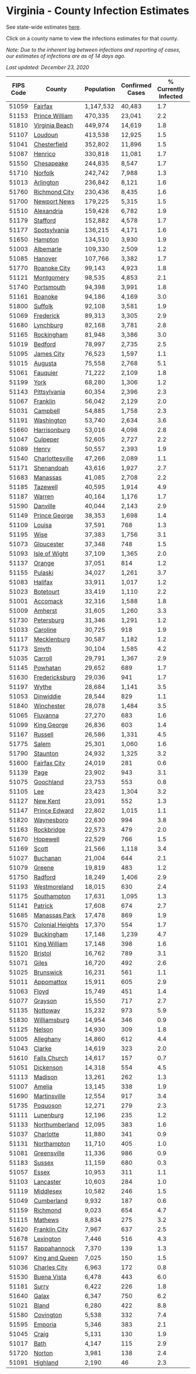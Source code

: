 # Virginia - County Infection Estimates

See state-wide estimates [here](/infections/us-va).

Click on a county name to view the infections estimates for that county.

*Note: Due to the inherent lag between infections and reporting of cases, our estimates of infections are as of 14 days ago.*

*Last updated: December 23, 2020*

|   FIPS Code |                               County |   Population |   Confirmed Cases |   % Currently Infected |   % Total Infected |
|-------------|--------------------------------------|--------------|-------------------|------------------------|--------------------|
|       51059 |                   [Fairfax](fairfax) |    1,147,532 |            40,483 |                    1.7 |               13.4 |
|       51153 |     [Prince William](prince-william) |      470,335 |            23,041 |                    2.2 |               18.2 |
|       51810 |     [Virginia Beach](virginia-beach) |      449,974 |            14,619 |                    1.8 |               10.4 |
|       51107 |                   [Loudoun](loudoun) |      413,538 |            12,925 |                    1.5 |               11.3 |
|       51041 |         [Chesterfield](chesterfield) |      352,802 |            11,896 |                    1.5 |               11.6 |
|       51087 |                   [Henrico](henrico) |      330,818 |            11,081 |                    1.7 |               11.9 |
|       51550 |             [Chesapeake](chesapeake) |      244,835 |             8,547 |                    1.7 |               11.4 |
|       51710 |                   [Norfolk](norfolk) |      242,742 |             7,988 |                    1.3 |               10.9 |
|       51013 |               [Arlington](arlington) |      236,842 |             8,121 |                    1.6 |               13.1 |
|       51760 |       [Richmond City](richmond-city) |      230,436 |             8,435 |                    1.6 |               12.7 |
|       51700 |         [Newport News](newport-news) |      179,225 |             5,315 |                    1.5 |                9.5 |
|       51510 |             [Alexandria](alexandria) |      159,428 |             6,782 |                    1.9 |               16.6 |
|       51179 |                 [Stafford](stafford) |      152,882 |             4,578 |                    1.7 |               10.3 |
|       51177 |         [Spotsylvania](spotsylvania) |      136,215 |             4,171 |                    1.6 |               10.5 |
|       51650 |                   [Hampton](hampton) |      134,510 |             3,930 |                    1.9 |                9.4 |
|       51003 |               [Albemarle](albemarle) |      109,330 |             2,509 |                    1.2 |                7.6 |
|       51085 |                   [Hanover](hanover) |      107,766 |             3,382 |                    1.7 |               10.0 |
|       51770 |         [Roanoke City](roanoke-city) |       99,143 |             4,923 |                    1.8 |               15.5 |
|       51121 |             [Montgomery](montgomery) |       98,535 |             4,853 |                    2.1 |               15.0 |
|       51740 |             [Portsmouth](portsmouth) |       94,398 |             3,991 |                    1.8 |               14.1 |
|       51161 |                   [Roanoke](roanoke) |       94,186 |             4,169 |                    3.0 |               13.5 |
|       51800 |                   [Suffolk](suffolk) |       92,108 |             3,581 |                    1.9 |               13.0 |
|       51069 |               [Frederick](frederick) |       89,313 |             3,305 |                    2.9 |               12.2 |
|       51680 |               [Lynchburg](lynchburg) |       82,168 |             3,781 |                    2.8 |               14.1 |
|       51165 |             [Rockingham](rockingham) |       81,948 |             3,386 |                    3.0 |               14.3 |
|       51019 |                   [Bedford](bedford) |       78,997 |             2,735 |                    2.5 |               10.5 |
|       51095 |             [James City](james-city) |       76,523 |             1,597 |                    1.1 |                7.5 |
|       51015 |                   [Augusta](augusta) |       75,558 |             2,768 |                    5.1 |               11.1 |
|       51061 |                 [Fauquier](fauquier) |       71,222 |             2,109 |                    1.8 |               10.2 |
|       51199 |                         [York](york) |       68,280 |             1,306 |                    1.2 |                6.1 |
|       51143 |         [Pittsylvania](pittsylvania) |       60,354 |             2,396 |                    2.3 |               12.3 |
|       51067 |                 [Franklin](franklin) |       56,042 |             2,129 |                    2.0 |               11.4 |
|       51031 |                 [Campbell](campbell) |       54,885 |             1,758 |                    2.3 |                9.5 |
|       51191 |             [Washington](washington) |       53,740 |             2,634 |                    3.6 |               14.8 |
|       51660 |         [Harrisonburg](harrisonburg) |       53,016 |             4,098 |                    2.8 |               28.6 |
|       51047 |                 [Culpeper](culpeper) |       52,605 |             2,727 |                    2.2 |               19.2 |
|       51089 |                       [Henry](henry) |       50,557 |             2,393 |                    1.9 |               14.9 |
|       51540 |   [Charlottesville](charlottesville) |       47,266 |             2,089 |                    1.1 |               14.5 |
|       51171 |             [Shenandoah](shenandoah) |       43,616 |             1,927 |                    2.7 |               16.1 |
|       51683 |                 [Manassas](manassas) |       41,085 |             2,708 |                    2.2 |               27.3 |
|       51185 |                 [Tazewell](tazewell) |       40,595 |             1,914 |                    4.9 |               13.7 |
|       51187 |                     [Warren](warren) |       40,164 |             1,176 |                    1.7 |               10.1 |
|       51590 |                 [Danville](danville) |       40,044 |             2,143 |                    2.9 |               16.7 |
|       51149 |       [Prince George](prince-george) |       38,353 |             1,698 |                    1.4 |               14.3 |
|       51109 |                     [Louisa](louisa) |       37,591 |               768 |                    1.3 |                6.8 |
|       51195 |                         [Wise](wise) |       37,383 |             1,756 |                    3.1 |               14.1 |
|       51073 |             [Gloucester](gloucester) |       37,348 |               748 |                    1.5 |                6.3 |
|       51093 |       [Isle of Wight](isle-of-wight) |       37,109 |             1,365 |                    2.0 |               12.4 |
|       51137 |                     [Orange](orange) |       37,051 |               814 |                    1.2 |                7.4 |
|       51155 |                   [Pulaski](pulaski) |       34,027 |             1,261 |                    3.7 |               11.0 |
|       51083 |                   [Halifax](halifax) |       33,911 |             1,017 |                    1.2 |                9.3 |
|       51023 |               [Botetourt](botetourt) |       33,419 |             1,110 |                    2.2 |               10.3 |
|       51001 |                 [Accomack](accomack) |       32,316 |             1,588 |                    1.8 |               23.0 |
|       51009 |                   [Amherst](amherst) |       31,605 |             1,260 |                    3.3 |               12.1 |
|       51730 |             [Petersburg](petersburg) |       31,346 |             1,291 |                    1.2 |               14.0 |
|       51033 |                 [Caroline](caroline) |       30,725 |               918 |                    1.9 |                9.6 |
|       51117 |           [Mecklenburg](mecklenburg) |       30,587 |             1,182 |                    1.2 |               14.0 |
|       51173 |                       [Smyth](smyth) |       30,104 |             1,585 |                    4.2 |               15.8 |
|       51035 |                   [Carroll](carroll) |       29,791 |             1,367 |                    2.9 |               14.7 |
|       51145 |                 [Powhatan](powhatan) |       29,652 |               689 |                    1.7 |                7.4 |
|       51630 |     [Fredericksburg](fredericksburg) |       29,036 |               941 |                    1.7 |               11.3 |
|       51197 |                       [Wythe](wythe) |       28,684 |             1,141 |                    3.5 |               12.0 |
|       51053 |               [Dinwiddie](dinwiddie) |       28,544 |               829 |                    1.1 |                9.4 |
|       51840 |             [Winchester](winchester) |       28,078 |             1,484 |                    3.5 |               17.8 |
|       51065 |                 [Fluvanna](fluvanna) |       27,270 |               683 |                    1.6 |                9.0 |
|       51099 |           [King George](king-george) |       26,836 |               603 |                    1.4 |                7.5 |
|       51167 |                   [Russell](russell) |       26,586 |             1,331 |                    4.5 |               14.8 |
|       51775 |                       [Salem](salem) |       25,301 |             1,060 |                    1.6 |               13.2 |
|       51790 |                 [Staunton](staunton) |       24,932 |             1,325 |                    3.2 |               16.2 |
|       51600 |         [Fairfax City](fairfax-city) |       24,019 |               281 |                    0.6 |                4.3 |
|       51139 |                         [Page](page) |       23,902 |               943 |                    3.1 |               14.0 |
|       51075 |               [Goochland](goochland) |       23,753 |               553 |                    0.8 |                8.6 |
|       51105 |                           [Lee](lee) |       23,423 |             1,304 |                    3.2 |               16.5 |
|       51127 |                 [New Kent](new-kent) |       23,091 |               552 |                    1.3 |                7.5 |
|       51147 |       [Prince Edward](prince-edward) |       22,802 |             1,015 |                    1.1 |               15.2 |
|       51820 |             [Waynesboro](waynesboro) |       22,630 |               994 |                    3.8 |               13.8 |
|       51163 |             [Rockbridge](rockbridge) |       22,573 |               479 |                    2.0 |                6.4 |
|       51670 |                 [Hopewell](hopewell) |       22,529 |               766 |                    1.5 |               11.7 |
|       51169 |                       [Scott](scott) |       21,566 |             1,118 |                    3.4 |               15.4 |
|       51027 |                 [Buchanan](buchanan) |       21,004 |               644 |                    2.1 |                9.4 |
|       51079 |                     [Greene](greene) |       19,819 |               483 |                    1.2 |                7.8 |
|       51750 |                   [Radford](radford) |       18,249 |             1,406 |                    2.9 |               23.7 |
|       51193 |         [Westmoreland](westmoreland) |       18,015 |               630 |                    2.4 |               11.7 |
|       51175 |           [Southampton](southampton) |       17,631 |             1,095 |                    1.3 |               21.9 |
|       51141 |                   [Patrick](patrick) |       17,608 |               674 |                    2.7 |               11.9 |
|       51685 |       [Manassas Park](manassas-park) |       17,478 |               869 |                    1.9 |               20.2 |
|       51570 | [Colonial Heights](colonial-heights) |       17,370 |               554 |                    1.7 |               11.6 |
|       51029 |             [Buckingham](buckingham) |       17,148 |             1,239 |                    4.7 |               29.5 |
|       51101 |         [King William](king-william) |       17,148 |               398 |                    1.6 |                7.4 |
|       51520 |                   [Bristol](bristol) |       16,762 |               789 |                    3.1 |               13.8 |
|       51071 |                       [Giles](giles) |       16,720 |               492 |                    2.6 |                8.8 |
|       51025 |               [Brunswick](brunswick) |       16,231 |               561 |                    1.1 |               11.5 |
|       51011 |             [Appomattox](appomattox) |       15,911 |               605 |                    2.9 |               11.9 |
|       51063 |                       [Floyd](floyd) |       15,749 |               451 |                    1.4 |                8.9 |
|       51077 |                   [Grayson](grayson) |       15,550 |               717 |                    2.7 |               14.5 |
|       51135 |                 [Nottoway](nottoway) |       15,232 |               973 |                    5.9 |               19.0 |
|       51830 |         [Williamsburg](williamsburg) |       14,954 |               346 |                    0.9 |                8.5 |
|       51125 |                     [Nelson](nelson) |       14,930 |               309 |                    1.8 |                6.3 |
|       51005 |               [Alleghany](alleghany) |       14,860 |               612 |                    4.4 |               12.3 |
|       51043 |                     [Clarke](clarke) |       14,619 |               323 |                    2.0 |                7.2 |
|       51610 |         [Falls Church](falls-church) |       14,617 |               157 |                    0.7 |                4.9 |
|       51051 |               [Dickenson](dickenson) |       14,318 |               554 |                    4.5 |               11.5 |
|       51113 |                   [Madison](madison) |       13,261 |               262 |                    1.3 |                6.8 |
|       51007 |                     [Amelia](amelia) |       13,145 |               338 |                    1.9 |                8.6 |
|       51690 |         [Martinsville](martinsville) |       12,554 |               917 |                    3.4 |               22.8 |
|       51735 |                 [Poquoson](poquoson) |       12,271 |               279 |                    2.3 |                7.0 |
|       51111 |               [Lunenburg](lunenburg) |       12,196 |               235 |                    1.2 |                6.2 |
|       51133 |     [Northumberland](northumberland) |       12,095 |               383 |                    1.6 |                9.8 |
|       51037 |               [Charlotte](charlotte) |       11,880 |               341 |                    0.9 |                9.0 |
|       51131 |           [Northampton](northampton) |       11,710 |               405 |                    1.0 |               16.3 |
|       51081 |           [Greensville](greensville) |       11,336 |               986 |                    0.9 |               31.6 |
|       51183 |                     [Sussex](sussex) |       11,159 |               680 |                    0.3 |               22.6 |
|       51057 |                       [Essex](essex) |       10,953 |               311 |                    1.1 |                9.8 |
|       51103 |               [Lancaster](lancaster) |       10,603 |               284 |                    1.0 |                8.5 |
|       51119 |               [Middlesex](middlesex) |       10,582 |               246 |                    1.5 |                7.2 |
|       51049 |             [Cumberland](cumberland) |        9,932 |               187 |                    0.6 |                6.9 |
|       51159 |                 [Richmond](richmond) |        9,023 |               654 |                    4.7 |               31.0 |
|       51115 |                   [Mathews](mathews) |        8,834 |               275 |                    3.2 |                9.2 |
|       51620 |       [Franklin City](franklin-city) |        7,967 |               637 |                    2.5 |               26.5 |
|       51678 |               [Lexington](lexington) |        7,446 |               516 |                    4.3 |               20.0 |
|       51157 |         [Rappahannock](rappahannock) |        7,370 |               139 |                    1.3 |                6.3 |
|       51097 |     [King and Queen](king-and-queen) |        7,025 |               150 |                    1.5 |                6.9 |
|       51036 |         [Charles City](charles-city) |        6,963 |               172 |                    0.8 |                8.8 |
|       51530 |           [Buena Vista](buena-vista) |        6,478 |               443 |                    6.0 |               21.2 |
|       51181 |                       [Surry](surry) |        6,422 |               226 |                    1.8 |               11.3 |
|       51640 |                       [Galax](galax) |        6,347 |               750 |                    6.2 |               41.2 |
|       51021 |                       [Bland](bland) |        6,280 |               422 |                    8.8 |               20.2 |
|       51580 |               [Covington](covington) |        5,538 |               332 |                    7.4 |               17.5 |
|       51595 |                   [Emporia](emporia) |        5,346 |               383 |                    2.1 |               26.9 |
|       51045 |                       [Craig](craig) |        5,131 |               130 |                    1.9 |                7.9 |
|       51017 |                         [Bath](bath) |        4,147 |               115 |                    2.9 |                7.9 |
|       51720 |                     [Norton](norton) |        3,981 |               138 |                    2.4 |                9.9 |
|       51091 |                 [Highland](highland) |        2,190 |                46 |                    2.3 |                6.1 |